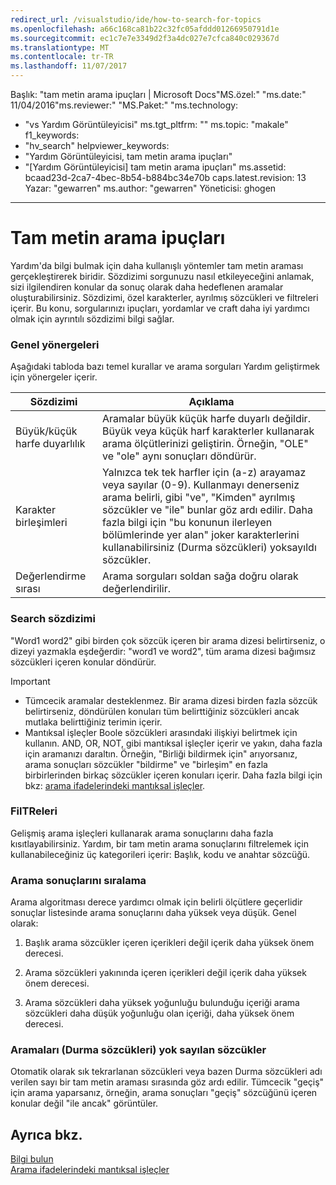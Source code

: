 ```yaml
---
redirect_url: /visualstudio/ide/how-to-search-for-topics
ms.openlocfilehash: a66c168ca81b22c32fc05afddd01266950791d1e
ms.sourcegitcommit: ec1c7e7e3349d2f3a4dc027e7cfca840c029367d
ms.translationtype: MT
ms.contentlocale: tr-TR
ms.lasthandoff: 11/07/2017
---
```

Başlık: "tam metin arama ipuçları | Microsoft Docs"MS.özel:" "ms.date:" 11/04/2016"ms.reviewer:" "MS.Paket:" "ms.technology: 
  - "vs Yardım Görüntüleyicisi" ms.tgt_pltfrm: "" ms.topic: "makale" f1_keywords: 
  - "hv_search" helpviewer_keywords: 
  - "Yardım Görüntüleyicisi, tam metin arama ipuçları"
  - "[Yardım Görüntüleyicisi] tam metin arama ipuçları" ms.assetid: bcaad23d-2ca7-4bec-8b54-b884bc34e70b caps.latest.revision: 13 Yazar: "gewarren" ms.author: "gewarren" Yöneticisi: ghogen
---
# <a name="full-text-search-tips"></a>Tam metin arama ipuçları
Yardım'da bilgi bulmak için daha kullanışlı yöntemler tam metin araması gerçekleştirerek biridir. Sözdizimi sorgunuzu nasıl etkileyeceğini anlamak, sizi ilgilendiren konular da sonuç olarak daha hedeflenen aramalar oluşturabilirsiniz. Sözdizimi, özel karakterler, ayrılmış sözcükleri ve filtreleri içerir. Bu konu, sorgularınızı ipuçları, yordamlar ve craft daha iyi yardımcı olmak için ayrıntılı sözdizimi bilgi sağlar.
  
### <a name="general-guidelines"></a>Genel yönergeleri  
Aşağıdaki tabloda bazı temel kurallar ve arama sorguları Yardım geliştirmek için yönergeler içerir.  
  
|Sözdizimi|Açıklama|  
|------------|-----------------|  
|Büyük/küçük harfe duyarlılık|Aramalar büyük küçük harfe duyarlı değildir. Büyük veya küçük harf karakterler kullanarak arama ölçütlerinizi geliştirin. Örneğin, "OLE" ve "ole" aynı sonuçları döndürür.|  
|Karakter birleşimleri|Yalnızca tek tek harfler için (a-z) arayamaz veya sayılar (0-9). Kullanmayı denerseniz arama belirli, gibi "ve", "Kimden" ayrılmış sözcükler ve "ile" bunlar göz ardı edilir. Daha fazla bilgi için "bu konunun ilerleyen bölümlerinde yer alan" joker karakterlerini kullanabilirsiniz (Durma sözcükleri) yoksayıldı sözcükler.|  
|Değerlendirme sırası|Arama sorguları soldan sağa doğru olarak değerlendirilir.|  
  
### <a name="search-syntax"></a>Search sözdizimi  
 "Word1 word2" gibi birden çok sözcük içeren bir arama dizesi belirtirseniz, o dizeyi yazmakla eşdeğerdir: "word1 ve word2", tüm arama dizesi bağımsız sözcükleri içeren konular döndürür.  
  
> [!IMPORTANT]
> - Tümcecik aramalar desteklenmez. Bir arama dizesi birden fazla sözcük belirtirseniz, döndürülen konuları tüm belirttiğiniz sözcükleri ancak mutlaka belirttiğiniz terimin içerir.  
> - Mantıksal işleçler Boole sözcükleri arasındaki ilişkiyi belirtmek için kullanın. AND, OR, NOT, gibi mantıksal işleçler içerir ve yakın, daha fazla için aramanızı daraltın. Örneğin, "Birliği bildirmek için" arıyorsanız, arama sonuçları sözcükler "bildirme" ve "birleşim" en fazla birbirlerinden birkaç sözcükler içeren konuları içerir. Daha fazla bilgi için bkz: [arama ifadelerindeki mantıksal işleçler](../ide/logical-operators-in-search-expressions.md).  
  
### <a name="filters"></a>FilTReleri  
 Gelişmiş arama işleçleri kullanarak arama sonuçlarını daha fazla kısıtlayabilirsiniz. Yardım, bir tam metin arama sonuçlarını filtrelemek için kullanabileceğiniz üç kategorileri içerir: Başlık, kodu ve anahtar sözcüğü.
  
### <a name="ranking-of-search-results"></a>Arama sonuçlarını sıralama  
 Arama algoritması derece yardımcı olmak için belirli ölçütlere geçerlidir sonuçlar listesinde arama sonuçlarını daha yüksek veya düşük. Genel olarak:  
  
1.  Başlık arama sözcükler içeren içerikleri değil içerik daha yüksek önem derecesi.  
  
2.  Arama sözcükleri yakınında içeren içerikleri değil içerik daha yüksek önem derecesi.  
  
3.  Arama sözcükleri daha yüksek yoğunluğu bulunduğu içeriği arama sözcükleri daha düşük yoğunluğu olan içeriği, daha yüksek önem derecesi.  
  
### <a name="words-ignored-in-searches-stop-words"></a>Aramaları (Durma sözcükleri) yok sayılan sözcükler  
 Otomatik olarak sık tekrarlanan sözcükleri veya bazen Durma sözcükleri adı verilen sayı bir tam metin araması sırasında göz ardı edilir. Tümcecik "geçiş" için arama yaparsanız, örneğin, arama sonuçları "geçiş" sözcüğünü içeren konular değil "ile ancak" görüntüler.  
  
## <a name="see-also"></a>Ayrıca bkz.
[Bilgi bulun](../ide/locate-information.md)   
[Arama ifadelerindeki mantıksal işleçler](../ide/logical-operators-in-search-expressions.md)